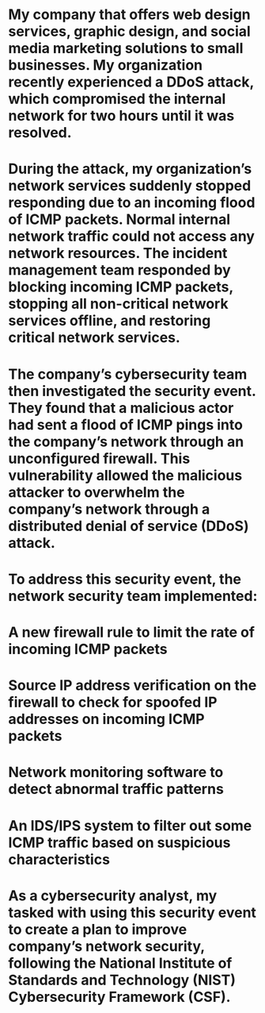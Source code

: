 # My company that offers web design services, graphic design, and social media marketing solutions to small businesses. My organization recently experienced a DDoS attack, which compromised the internal network for two hours until it was resolved.
# 
# During the attack, my organization’s network services suddenly stopped responding due to an incoming flood of ICMP packets. Normal internal network traffic could not access any network resources. The incident management team responded by blocking incoming ICMP packets, stopping all non-critical network services offline, and restoring critical network services. 
# 
# The company’s cybersecurity team then investigated the security event. They found that a malicious actor had sent a flood of ICMP pings into the company’s network through an unconfigured firewall. This vulnerability allowed the malicious attacker to overwhelm the company’s network through a distributed denial of service (DDoS) attack. 
# 
# To address this security event, the network security team implemented: 
# 
# A new firewall rule to limit the rate of incoming ICMP packets
# 
# Source IP address verification on the firewall to check for spoofed IP addresses on incoming ICMP packets
# 
# Network monitoring software to detect abnormal traffic patterns
# 
# An IDS/IPS system to filter out some ICMP traffic based on suspicious characteristics
# 
# As a cybersecurity analyst, my tasked with using this security event to create a plan to improve company’s network security, following the National Institute of Standards and Technology (NIST) Cybersecurity Framework (CSF). 